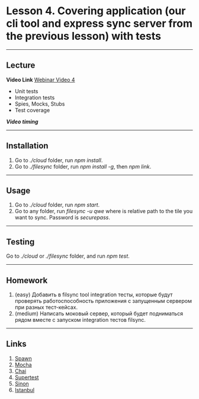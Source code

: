 # Lesson 4. Covering application (our cli tool and express sync server from the previous lesson) with tests

----
## Lecture

**Video Link** [Webinar Video 4](https://youtu.be/rGu5gNR4BhE)

* Unit tests
* Integration tests
* Spies, Mocks, Stubs
* Test coverage

***Video timing***

----
## Installation

1. Go to *./cloud* folder, run *npm install*.
2. Go to *./filesync* folder, run *npm install -g*, then *npm link*.

----
## Usage

1. Go to *./cloud* folder, run *npm start*.
2. Go to any folder, run *filesync -u qwe <file>* where *<file>* is relative path to the tile you want to sync. Password is *securepass*.

----
## Testing

Go to *./cloud* or *./filesync* folder, and run *npm test*.

----
## Homework

1. (easy) Добавить в filsync tool integration тесты, которые будут проверять работоспособность приложения с запущенным сервером при разных тест-кейсах.
2. (medium) Написать моковый сервер, который будет подниматься рядом вместе с запуском integration тестов filsync.

----
## Links

1. [Spawn](https://docs.nodejitsu.com/articles/child-processes/how-to-spawn-a-child-process/)
2. [Mocha](https://mochajs.org/)
3. [Chai](http://chaijs.com/)
4. [Supertest](https://www.npmjs.com/package/supertest)
5. [Sinon](http://sinonjs.org/)
6. [Istanbul](https://www.npmjs.com/package/istanbul)
